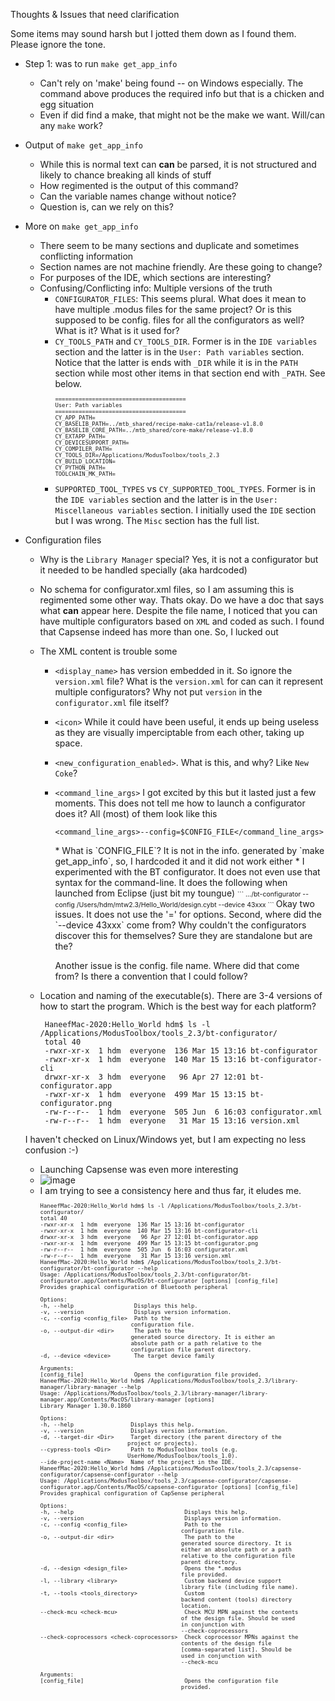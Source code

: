 

Thoughts & Issues that need clarification

Some items may sound harsh but I jotted them down as I found them. Please ignore the tone.

* Step 1: was to run `make get_app_info`
  * Can't rely on 'make' being found -- on Windows especially. The command above produces the required info but that is a chicken and egg situation
  * Even if did find a make, that might not be the make we want. Will/can any `make` work?
* Output of `make get_app_info`
  * While this is normal text can **can** be parsed, it is not structured and likely to chance breaking all kinds of stuff
  * How regimented is the output of this command?
  * Can the variable names change without notice?
  * Question is, can we rely on this?

* More on `make get_app_info`
  * There seem to be many sections and duplicate and sometimes conflicting information
  * Section names are not machine friendly. Are these going to change?
  * For purposes of the IDE, which sections are interesting?
  * Confusing/Conflicting info: Multiple versions of the truth
    * `CONFIGURATOR_FILES`: This seems plural. What does it mean to have multiple .modus files for the same project? Or is this supposed to be config. files for all the configurators as well? What is it? What is it used for?
    * `CY_TOOLS_PATH` and `CY_TOOLS_DIR`. Former is in the `IDE variables` section and the latter is in the `User: Path variables` section. Notice that the latter is ends with `_DIR` while it is in the `PATH` section while most other items in that section end with `_PATH`. See below.
        <span style="font-size:0.75em;">
        ```
        =======================================
        User: Path variables
        =======================================
        CY_APP_PATH=
        CY_BASELIB_PATH=../mtb_shared/recipe-make-cat1a/release-v1.8.0
        CY_BASELIB_CORE_PATH=../mtb_shared/core-make/release-v1.8.0
        CY_EXTAPP_PATH=
        CY_DEVICESUPPORT_PATH=
        CY_COMPILER_PATH=
        CY_TOOLS_DIR=/Applications/ModusToolbox/tools_2.3
        CY_BUILD_LOCATION=
        CY_PYTHON_PATH=
        TOOLCHAIN_MK_PATH=
        ```
        </span>
    * `SUPPORTED_TOOL_TYPES` vs `CY_SUPPORTED_TOOL_TYPES`. Former is in the `IDE variables` section and the latter is in the `User: Miscellaneous variables` section. I initially used the `IDE` section but I was wrong. The `Misc` section has the full list.
* Configuration files
    * Why is the `Library Manager` special? Yes, it is not a configurator but it needed to be handled specially (aka hardcoded)
    * No schema for configurator.xml files, so I am assuming this is regimented some other way. Thats okay. Do we have a doc that says what **can** appear here. Despite the file name, I noticed that you can have multiple configurators based on `XML` and coded as such. I found that Capsense indeed has more than one. So, I lucked out
    * The XML content is trouble some
      * `<display_name>` has version embedded in it. So ignore the `version.xml` file? What is the `version.xml` for can can it represent multiple configurators? Why not put `version` in the `configurator.xml` file itself?
      * `<icon>` While it could have been useful, it ends up being useless as they are visually imperciptable from each other, taking up space.
      * `<new_configuration_enabled>`. What is this, and why? Like `New Coke`?
      * `<command_line_args>` I got excited by this but it lasted just a few moments. This does not tell me how to launch a configurator does it? All (most) of them look like this
          <span style="font-size:0.75em;">
          ```
          <command_line_args>--config=$CONFIG_FILE</command_line_args>
          ```
          </span>
        * What is `CONFIG_FILE`? It is not in the info. generated by `make get_app_info`, so, I hardcoded it and it did not work either
        * I experimented with the BT configurator. It does not even use that syntax for the command-line. It does the following when launched from Eclipse (just bit my toungue)
            <span style="font-size:0.75em;">
            ```
            .../bt-configurator --config /Users/hdm/mtw2.3/Hello_World/design.cybt --device 43xxx
            ```
            </span>
        Okay two issues. It does not use the '=' for options. Second, where did the `--device 43xxx` come from? Why couldn't the configurators discover this for themselves? Sure they are standalone but are the?

        Another issue is the config. file name. Where did that come from? Is there a convention that I could follow?

    * Location and naming of the executable(s). There are 3-4 versions of how to start the program. Which is the best way for each platform?
        <span style="font-size:0.75em;">
        ```
         HaneefMac-2020:Hello_World hdm$ ls -l /Applications/ModusToolbox/tools_2.3/bt-configurator/
         total 40
         -rwxr-xr-x  1 hdm  everyone  136 Mar 15 13:16 bt-configurator
         -rwxr-xr-x  1 hdm  everyone  140 Mar 15 13:16 bt-configurator-cli
         drwxr-xr-x  3 hdm  everyone   96 Apr 27 12:01 bt-configurator.app
         -rwxr-xr-x  1 hdm  everyone  499 Mar 15 13:15 bt-configurator.png
         -rw-r--r--  1 hdm  everyone  505 Jun  6 16:03 configurator.xml
         -rw-r--r--  1 hdm  everyone   31 Mar 15 13:16 version.xml
         ```
         </span>
     I haven't checked on Linux/Windows yet, but I am expecting no less confusion :-)
     * Launching Capsense was even more interesting
     * ![image](https://user-images.githubusercontent.com/41269583/121026655-2f08f680-c75b-11eb-97db-d75d4b5655ad.png)
     * I am trying to see a consistency here and thus far, it eludes me.
        <span style="font-size:0.75em;">
         ```
        HaneefMac-2020:Hello_World hdm$ ls -l /Applications/ModusToolbox/tools_2.3/bt-configurator/
        total 40
        -rwxr-xr-x  1 hdm  everyone  136 Mar 15 13:16 bt-configurator
        -rwxr-xr-x  1 hdm  everyone  140 Mar 15 13:16 bt-configurator-cli
        drwxr-xr-x  3 hdm  everyone   96 Apr 27 12:01 bt-configurator.app
        -rwxr-xr-x  1 hdm  everyone  499 Mar 15 13:15 bt-configurator.png
        -rw-r--r--  1 hdm  everyone  505 Jun  6 16:03 configurator.xml
        -rw-r--r--  1 hdm  everyone   31 Mar 15 13:16 version.xml
        HaneefMac-2020:Hello_World hdm$ /Applications/ModusToolbox/tools_2.3/bt-configurator/bt-configurator --help
        Usage: /Applications/ModusToolbox/tools_2.3/bt-configurator/bt-configurator.app/Contents/MacOS/bt-configurator [options] [config_file]
        Provides graphical configuration of Bluetooth peripheral

        Options:
        -h, --help                  Displays this help.
        -v, --version               Displays version information.
        -c, --config <config_file>  Path to the
                                    configuration file.
        -o, --output-dir <dir>      The path to the
                                    generated source directory. It is either an
                                    absolute path or a path relative to the
                                    configuration file parent directory.
        -d, --device <device>       The target device family

        Arguments:
        [config_file]               Opens the configuration file provided.
        HaneefMac-2020:Hello_World hdm$ /Applications/ModusToolbox/tools_2.3/library-manager/library-manager --help
        Usage: /Applications/ModusToolbox/tools_2.3/library-manager/library-manager.app/Contents/MacOS/library-manager [options]
        Library Manager 1.30.0.1860

        Options:
        -h, --help                 Displays this help.
        -v, --version              Displays version information.
        -d, --target-dir <Dir>     Target directory (the parent directory of the
                                   project or projects).
        --cypress-tools <Dir>      Path to ModusToolbox tools (e.g.
                                   UserHome/ModusToolbox/tools_1.0).
        --ide-project-name <Name>  Name of the project in the IDE.
        HaneefMac-2020:Hello_World hdm$ /Applications/ModusToolbox/tools_2.3/capsense-configurator/capsense-configurator --help
        Usage: /Applications/ModusToolbox/tools_2.3/capsense-configurator/capsense-configurator.app/Contents/MacOS/capsense-configurator [options] [config_file]
        Provides graphical configuration of CapSense peripheral

        Options:
        -h, --help                                 Displays this help.
        -v, --version                              Displays version information.
        -c, --config <config_file>                 Path to the
                                                   configuration file.
        -o, --output-dir <dir>                     The path to the
                                                   generated source directory. It is
                                                   either an absolute path or a path
                                                   relative to the configuration file
                                                   parent directory.
        -d, --design <design_file>                 Opens the *.modus
                                                   file provided.
        -l, --library <library>                    Custom backend device support
                                                   library file (including file name).
        -t, --tools <tools_directory>              Custom
                                                   backend content (tools) directory
                                                   location.
        --check-mcu <check-mcu>                    Check MCU MPN against the contents
                                                   of the design file. Should be used
                                                   in conjunction with
                                                   --check-coprocessors
        --check-coprocessors <check-coprocessors>  Check coprocessor MPNs against the
                                                   contents of the design file
                                                   [comma-separated list]. Should be
                                                   used in conjunction with
                                                   --check-mcu

        Arguments:
        [config_file]                              Opens the configuration file
                                                   provided.
        ```
        </span>

    
